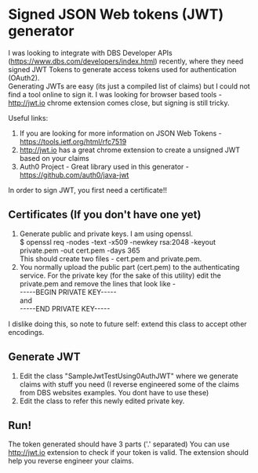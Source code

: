 # Signed JSON Web tokens (JWT) generator

I was looking to integrate with DBS Developer APIs (https://www.dbs.com/developers/index.html) recently, where they need signed JWT Tokens to generate access tokens used for authentication (OAuth2).  
Generating JWTs are easy (its just a compiled list of claims) but I could not find a tool online to sign it. I was looking for browser based tools - http://jwt.io chrome extension comes close, but signing is still tricky.   

Useful links:  
1) If you are looking for more information  on JSON Web Tokens - https://tools.ietf.org/html/rfc7519  
2) http://jwt.io has a great chrome extension to create a unsigned JWT based on your claims  
3) Auth0 Project - Great library used in this generator - https://github.com/auth0/java-jwt   
  
In order to sign JWT, you first need a certificate!!  

## Certificates (If you don't have one yet)  
1) Generate public and private keys. I am using openssl.   
$ openssl req -nodes -text -x509 -newkey rsa:2048 -keyout private.pem -out cert.pem -days 365  
This should create two files - cert.pem and private.pem.   
2) You normally upload the public part (cert.pem) to the authenticating service. For the private key (for the sake of this utility) edit the private.pem and remove the lines that look like -   
-----BEGIN PRIVATE KEY-----  
and   
-----END PRIVATE KEY-----  

I dislike doing this, so note to future self: extend this class to accept other encodings.  

## Generate JWT
1) Edit the class "SampleJwtTestUsing0AuthJWT" where we generate claims with stuff you need (I reverse engineered some of the claims from DBS websites examples. You dont have to use these)  
2) Edit the class to refer this newly edited private key.  

## Run!
The token generated should have 3 parts ('.' separated) You can use http://jwt.io extension to check if your token is valid. The extension should help you reverse engineer your claims.   
 

